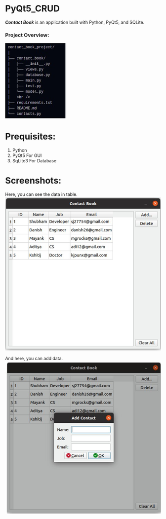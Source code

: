 # PyQt5_CRUD  

***Contact Book*** is an application built with Python, PyQt5, and SQLite.

### Project Overview: 

![Image](https://github.com/shubhamjain31/PyQt5_CRUD/blob/main/Screenshots/project_overview.jpg)  

# Prequisites:  
1) Python  
2) PyQt5 For GUI  
3) SqLite3 For Database  


# Screenshots:  

Here, you can see the data in table.
![DISPLAY](https://github.com/shubhamjain31/PyQt5_CRUD/blob/main/Screenshots/display.jpg)  

And here, you can add data.
![DISPLAY](https://github.com/shubhamjain31/PyQt5_CRUD/blob/main/Screenshots/add.jpg) 
